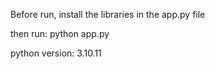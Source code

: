 Before run, install the libraries in the app.py file

then run: python app.py

python version: 3.10.11